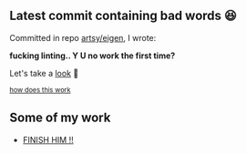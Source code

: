 ## Latest commit containing bad words 😆

Committed in repo [artsy/eigen](https://github.com/artsy/eigen), I wrote:

**fucking linting.. Y U no work the first time?**

Let's take a [look](https://github.com/artsy/eigen/commit/d5da90d63c08121f8f57fc0a244faa17554d2828) 🤔

<sub>[how does this work](https://github.com/pvinis/pvinis/blob/master/README_ACTUAL.md)</sub>

## Some of my work
- [FINISH HIM !!](https://finish-h.im)
